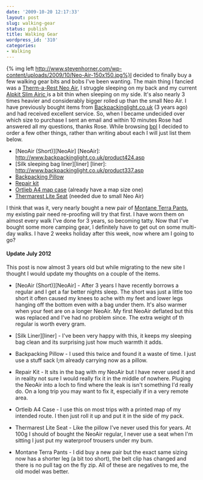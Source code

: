 ```yaml
---
date: '2009-10-20 12:17:33'
layout: post
slug: walking-gear
status: publish
title: Walking Gear
wordpress_id: '310'
categories:
- Walking
---
```


{% img left http://www.stevenhorner.com/wp-content/uploads/2009/10/Neo-Air-150x150.jpg%}I decided to finally buy a few walking gear bits and bobs I've been wanting. The main thing I fancied was a [Therm-a-Rest Neo Air](http://www.backpackinglight.co.uk/product424.asp), I struggle sleeping on my back and my current [Alpkit Slim Airic ](http://www.alpkit.com/shop/cart.php?target=product&product_id=16260&category_id=253)is a bit thin when sleeping on my side. It's also nearly 3 times heavier and considerably bigger rolled up than the small Neo Air. I have previously bought items from [Backpackinglight.co.uk](http://bit.ly/1Nawlm) (3 years ago) and had received excellent service. So, when I became undecided over which size to purchase I sent an email and within 10 minutes Rose had answered all my questions, thanks Rose. While browsing [bpl](http://bit.ly/1Nawlm) I decided to order a few other things, rather than writing about each I will just list them below. 

  * [NeoAir (Short)][NeoAir]
[NeoAir]: http://www.backpackinglight.co.uk/product424.asp
  * [Silk sleeping bag liner][liner]
[liner]: http://www.backpackinglight.co.uk/product337.asp
  * [Backpacking Pillow](http://www.backpackinglight.co.uk/product301.asp)
  * [Repair kit](http://www.backpackinglight.co.uk/product427.asp)
  * [Ortlieb A4 map case](http://www.backpackinglight.co.uk/product88.asp) (already have a map size one)
  * [Thermarest Lite Seat](http://www.backpackinglight.co.uk/product137.asp) (needed due to small Neo Air)

I think that was it, very nearly bought a new pair of [Montane Terra Pants](http://www.backpackinglight.co.uk/product14.asp), my existing pair need re-proofing will try that first. I have worn them on almost every walk I've done for 3 years, so becoming tatty. Now that I've bought some more camping gear, I definitely have to get out on some multi-day walks. I have 2 weeks holiday after this week, now where am I going to go?

#### Update July 2012

This post is now almost 3 years old but while migrating to the new site I thought I would update my thoughts on a couple of the items.

* [NeoAir (Short)][NeoAir] - After 3 years I have recently borrows a regular and I get a far better nights sleep. The short was just a little too short it often caused my knees to ache with my feet and lower legs hanging off the bottom even with a bag under them. It's also warmer when your feet are on a longer NeoAir. My first NeoAir deflated but this was replaced and I've had no problem since. The extra weight of th regular is worth every gram.

* [Silk Liner][liner] - I've been very happy with this, it keeps my sleeping bag clean and its surprising just how much warmth it adds.

* Backpacking Pillow - I used this twice and found it a waste of time. I just use a stuff sack I;m already carrying now as a pillow.

* Repair Kit - It sits in the bag with my NeoAir but I have never used it and in reality not sure I would really fix it in the middle of nowhere. Pluging the NeoAir into a loch to find where the leak is isn't something I'd really do. On a long trip you may want to fix it, especially if in a very remote area.

* Ortleib A4 Case - I use this on most trips with a printed map of my intended route. I then just roll it up and put it in the side of my pack.

* Thermarest Lite Seat - Like the pillow I've never used this for years. At 100g I should of bought the NeoAir regular, I never use a seat when I'm sitting I just put my waterproof trousers under my bum.

* Montane Terra Pants - I did buy a new pair but the exact same sizing now has a shorter leg (a bit too short), the belt clip has changed and there is no pull tag on the fly zip. All of these are negatives to me, the old model was better.